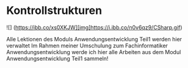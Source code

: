 # Kontrollstrukturen

![] (https://ibb.co/xs0XKJW][img]https://i.ibb.co/n0v6qz9/CSharp.gif)

Alle Lektionen des Moduls Anwendungsentwicklung Teil1 werden hier verwaltet
Im Rahmen meiner Umschulung zum Fachinformatiker Anwendungsentwicklung werde ich hier alle Arbeiten  aus dem Modul Anwendungsentwicklung Teil1 sammeln!
